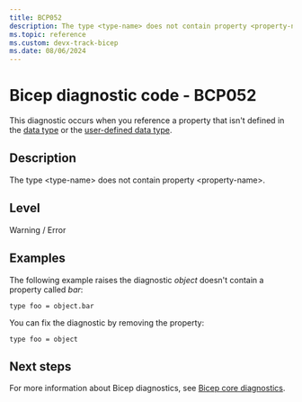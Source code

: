 ```yaml
---
title: BCP052
description: The type <type-name> does not contain property <property-name>.
ms.topic: reference
ms.custom: devx-track-bicep
ms.date: 08/06/2024
---
```


# Bicep diagnostic code - BCP052

This diagnostic occurs when you reference a property that isn't defined in the [data type](../data-types.md) or the [user-defined data type](../user-defined-data-types.md).

## Description

The type &lt;type-name> does not contain property &lt;property-name>.

## Level

Warning / Error

## Examples

The following example raises the diagnostic _object_ doesn't contain a property called _bar_:

```bicep
type foo = object.bar
```

You can fix the diagnostic by removing the property:

```bicep
type foo = object
```

## Next steps

For more information about Bicep diagnostics, see [Bicep core diagnostics](../bicep-core-diagnostics.md).
